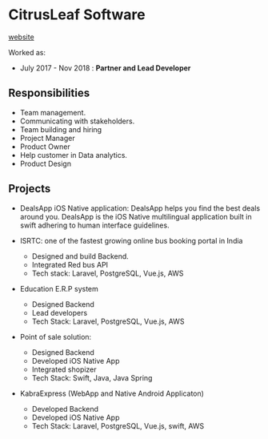 # CitrusLeaf Software

[website](https://citrusleaf.in/)

Worked as:

- July 2017 - Nov 2018 : **Partner and Lead Developer**

## Responsibilities

- Team management.
- Communicating with stakeholders.
- Team building and hiring
- Project Manager
- Product Owner
- Help customer in Data analytics.
- Product Design

## Projects

- DealsApp iOS Native application:
  DealsApp helps you find the best deals around you.
  DealsApp is the iOS Native multilingual application built in swift adhering
  to human interface guidelines.

- ISRTC: one of the fastest growing online bus booking portal in India

  - Designed and build Backend.
  - Integrated Red bus API
  - Tech stack: Laravel, PostgreSQL, Vue.js, AWS

- Education E.R.P system

  - Designed Backend
  - Lead developers
  - Tech Stack: Laravel, PostgreSQL, Vue.js, AWS

- Point of sale solution:

  - Designed Backend
  - Developed iOS Native App
  - Integrated shopizer
  - Tech Stack: Swift, Java, Java Spring

- KabraExpress (WebApp and Native Android Applicaton)
  - Developed Backend
  - Developed iOS Native App
  - Tech Stack: Laravel, PostgreSQL, Vue.js, swift, AWS
